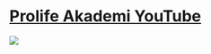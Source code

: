 # [Prolife Akademi YouTube](https://youtube.com/ProlifeAkademi)

![](https://images.unsplash.com/photo-1635336969656-0e63e076904f?ixlib=rb-1.2.1&ixid=MnwxMjA3fDB8MHxwaG90by1wYWdlfHx8fGVufDB8fHx8&auto=format&fit=crop&w=327&q=80)
